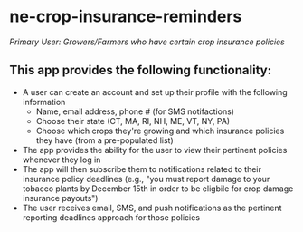 # ne-crop-insurance-reminders
*Primary User: Growers/Farmers who have certain crop insurance policies* 

## This app provides the following functionality:

- A user can create an account and set up their profile with the following information
  - Name, email address, phone # (for SMS notifactions)
  - Choose their state (CT, MA, RI, NH, ME, VT, NY, PA)
  - Choose which crops they're growing and which insurance policies they have (from a pre-populated list)
- The app provides the ability for the user to view their pertinent policies whenever they log in
- The app will then subscribe them to notifications related to their insurance policy deadlines (e.g., "you must report damage to your tobacco plants by December 15th in order to be eligbile for crop damage insurance payouts")
- The user receives email, SMS, and push notifications as the pertinent reporting deadlines approach for those policies
